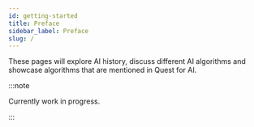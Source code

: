 ```yaml
---
id: getting-started
title: Preface
sidebar_label: Preface
slug: /
---
```


These pages will explore AI history, discuss different AI algorithms and showcase algorithms
that are mentioned in Quest for AI.

:::note

Currently work in progress.

:::
